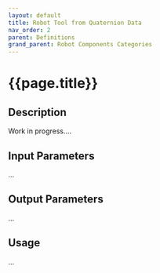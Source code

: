 ```yaml
---
layout: default
title: Robot Tool from Quaternion Data
nav_order: 2
parent: Definitions
grand_parent: Robot Components Categories
---
```


# **{{page.title}}**

## **Description**

Work in progress....

## **Input Parameters**

...

## **Output Parameters**

...

## **Usage**

...
